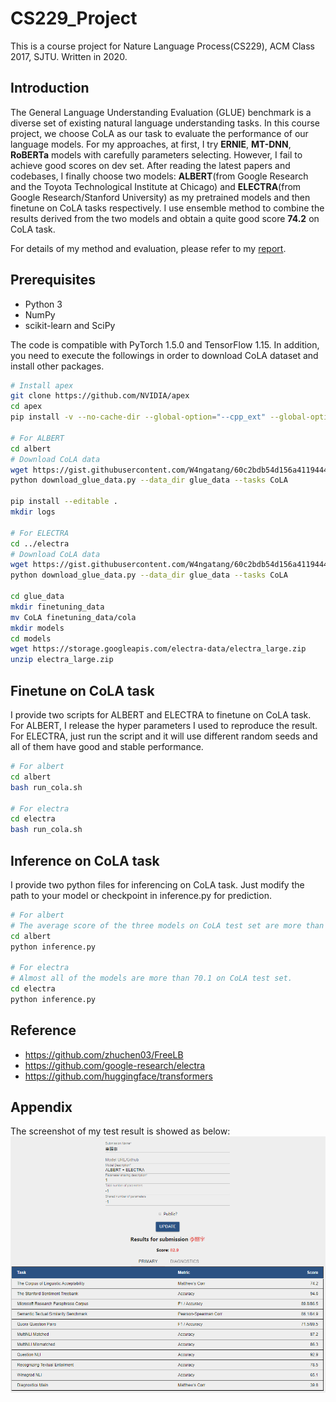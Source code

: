 # CS229_Project
This is a course project for Nature Language Process(CS229), ACM Class 2017, SJTU. Written in 2020.

## Introduction
The General Language Understanding Evaluation (GLUE) benchmark is a diverse set of existing natural language understanding tasks. In this course project, we choose CoLA as our task to evaluate the performance of our language models. For my approaches, at first, I try **ERNIE**, **MT-DNN**, **RoBERTa** models with carefully parameters selecting. However, I fail to achieve good scores on dev set. After reading the latest papers and codebases, I finally choose two models: **ALBERT**(from Google Research and the Toyota Technological Institute at Chicago) and **ELECTRA**(from Google Research/Stanford University) as my pretrained models and then finetune on CoLA tasks respectively. I use ensemble method to combine the results derived from the two models and obtain a quite good score **74.2** on CoLA task.

For details of my method and evaluation, please refer to my [report](doc/report.pdf).

## Prerequisites
* Python 3
* NumPy
* scikit-learn and SciPy

The code is compatible with PyTorch 1.5.0 and TensorFlow 1.15. In addition, you need to execute the followings in order to download CoLA dataset and install other packages.

```bash
# Install apex
git clone https://github.com/NVIDIA/apex
cd apex
pip install -v --no-cache-dir --global-option="--cpp_ext" --global-option="--cuda_ext" ./

# For ALBERT
cd albert
# Download CoLA data
wget https://gist.githubusercontent.com/W4ngatang/60c2bdb54d156a41194446737ce03e2e/raw/17b8dd0d724281ed7c3b2aeeda662b92809aadd5/download_glue_data.py
python download_glue_data.py --data_dir glue_data --tasks CoLA

pip install --editable .
mkdir logs

# For ELECTRA
cd ../electra
# Download CoLA data
wget https://gist.githubusercontent.com/W4ngatang/60c2bdb54d156a41194446737ce03e2e/raw/17b8dd0d724281ed7c3b2aeeda662b92809aadd5/download_glue_data.py
python download_glue_data.py --data_dir glue_data --tasks CoLA

cd glue_data
mkdir finetuning_data
mv CoLA finetuning_data/cola
mkdir models
cd models
wget https://storage.googleapis.com/electra-data/electra_large.zip
unzip electra_large.zip

```

## Finetune on CoLA task
I provide two scripts for ALBERT and ELECTRA to finetune on CoLA task. For ALBERT, I release the hyper parameters I used to reproduce the result. For ELECTRA, just run the script and it will use different random seeds and all of them have good and stable performance.
```bash
# For albert
cd albert
bash run_cola.sh

# For electra
cd electra
bash run_cola.sh

```
## Inference on CoLA task
I provide two python files for inferencing on CoLA task. Just modify the path to your model or checkpoint in inference.py for prediction.
```bash
# For albert
# The average score of the three models on CoLA test set are more than 69.8.
cd albert
python inference.py

# For electra
# Almost all of the models are more than 70.1 on CoLA test set.
cd electra
python inference.py

```
## Reference
* https://github.com/zhuchen03/FreeLB
* https://github.com/google-research/electra
* https://github.com/huggingface/transformers

## Appendix
The screenshot of my test result is showed as below:
![Result](img/result.png)





